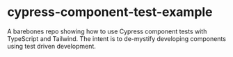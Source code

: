 # cypress-component-test-example

A barebones repo showing how to use Cypress component tests with TypeScript and Tailwind. The intent is to de-mystify developing components using test driven development.
